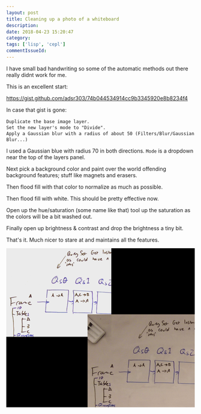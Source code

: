 ```yaml
---
layout: post
title: Cleaning up a photo of a whiteboard
description:
date: 2018-04-23 15:20:47
category:
tags: ['lisp', 'cepl']
commentIssueId:
---
```


I have small bad handwriting so some of the automatic methods out there really didnt work for me.

This is an excellent start:

https://gist.github.com/adsr303/74b044534914cc9b3345920e8b8234f4

In case that gist is gone:

```
Duplicate the base image layer.
Set the new layer's mode to "Divide".
Apply a Gaussian blur with a radius of about 50 (Filters/Blur/Gaussian Blur...)
```

I used a Gaussian blue with radius 70 in both directions. `Mode` is a dropdown near the top of the layers panel.

Next pick a background color and paint over the world offending background features; stuff like magnets and erasers.

Then flood fill with that color to normalize as much as possible.

Then flood fill with white. This should be pretty effective now.

Open up the hue/saturation (some name like that) tool up the saturation as the colors will be a bit washed out.

Finally open up brightness & contrast and drop the brightness a tiny bit.

That's it. Much nicer to stare at and maintains all the features.

![dif](assets/images/wboard.png)
